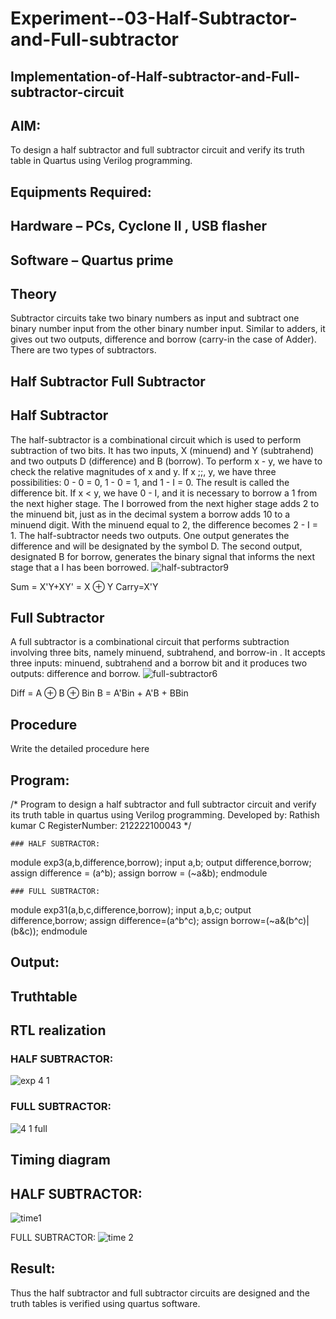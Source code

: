 # Experiment--03-Half-Subtractor-and-Full-subtractor
## Implementation-of-Half-subtractor-and-Full-subtractor-circuit
## AIM:
To design a half subtractor and full subtractor circuit and verify its truth table in Quartus using Verilog programming.

## Equipments Required:
## Hardware – PCs, Cyclone II , USB flasher
## Software – Quartus prime
## Theory
Subtractor circuits take two binary numbers as input and subtract one binary number input from the other binary number input. Similar to adders, it gives out two outputs, difference and borrow (carry-in the case of Adder). There are two types of subtractors.

## Half Subtractor Full Subtractor
## Half Subtractor
The half-subtractor is a combinational circuit which is used to perform subtraction of two bits. It has two inputs, X (minuend) and Y (subtrahend) and two outputs D (difference) and B (borrow). To perform x - y, we have to check the relative magnitudes of x and y. If x ;;, y, we have three possibilities: 0 - 0 = 0, 1 - 0 = 1, and 1 - I = 0. The result is called the difference bit. If x < y, we have 0 - I, and it is necessary to borrow a 1 from the next higher stage. The I borrowed from the next higher stage adds 2 to the minuend bit, just as in the decimal system a borrow adds 10 to a minuend digit. With the minuend equal to 2, the difference becomes 2 - I = 1. The half-subtractor needs two outputs. One output generates the difference and will be designated by the symbol D. The second output, designated B for borrow, generates the binary signal that informs the next stage that a I has been borrowed.
![half-subtractor9](https://user-images.githubusercontent.com/36288975/166112538-58c3bc7c-ee5d-4e6a-ac8d-8e8328efe27a.png)


Sum = X'Y+XY' = X ⊕ Y
Carry=X'Y

## Full Subtractor
A full subtractor is a combinational circuit that performs subtraction involving three bits, namely minuend, subtrahend, and borrow-in . It accepts three inputs: minuend, subtrahend and a borrow bit and it produces two outputs: difference and borrow. 
![full-subtractor6](https://user-images.githubusercontent.com/36288975/166112541-24c68359-3de8-4674-ae22-8272ffc385ed.png)


Diff = A ⊕ B ⊕ Bin B = A'Bin + A'B + BBin

## Procedure



Write the detailed procedure here 


## Program:
/*
Program to design a half subtractor and full subtractor circuit and verify its truth table in quartus using Verilog programming.
Developed by: Rathish kumar C
RegisterNumber: 212222100043
*/
```
### HALF SUBTRACTOR:
```
module exp3(a,b,difference,borrow);
input a,b;
output difference,borrow;
assign difference = (a^b);
assign borrow = (~a&b);
endmodule  
```
### FULL SUBTRACTOR:
```
module exp31(a,b,c,difference,borrow);
input a,b,c;
output difference,borrow;
assign difference=(a^b^c);
assign borrow=(~a&(b^c)|(b&c));
endmodule

## Output:

## Truthtable



##  RTL realization
### HALF SUBTRACTOR:


![exp 4 1](https://user-images.githubusercontent.com/120539823/230786102-2b1cf2a9-7449-46ac-9cbc-4559d00b1b37.png)

### FULL SUBTRACTOR:

![4 1 full](https://user-images.githubusercontent.com/120539823/230786096-be9a9c62-3800-41b0-a5c5-0c55fd08f3f6.png)


## Timing diagram 

## HALF SUBTRACTOR:
![time1](https://user-images.githubusercontent.com/120539823/230786114-d59ca460-142e-423e-86bb-87a16027bae2.png)



FULL SUBTRACTOR:
![time 2](https://user-images.githubusercontent.com/120539823/230786128-133e5435-ca33-4c15-8e25-41121d4a8fb3.png)

## Result:
Thus the half subtractor and full subtractor circuits are designed and the truth tables is verified using quartus software.
